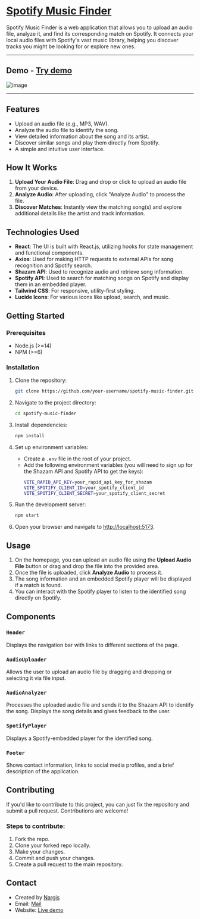 # [Spotify Music Finder](https://spotify-music-finder-inky.vercel.app/)

Spotify Music Finder is a web application that allows you to upload an audio file, analyze it, and find its corresponding match on Spotify. It connects your local audio files with Spotify's vast music library, helping you discover tracks you might be looking for or explore new ones.

----
## Demo - [Try demo](https://spotify-music-finder-inky.vercel.app/)

![image](https://github.com/user-attachments/assets/278d7bdf-992c-4345-aff3-707767e2c9ad)

----

## Features

- Upload an audio file (e.g., MP3, WAV).
- Analyze the audio file to identify the song.
- View detailed information about the song and its artist.
- Discover similar songs and play them directly from Spotify.
- A simple and intuitive user interface.

## How It Works

1. **Upload Your Audio File**: Drag and drop or click to upload an audio file from your device.
2. **Analyze Audio**: After uploading, click "Analyze Audio" to process the file.
3. **Discover Matches**: Instantly view the matching song(s) and explore additional details like the artist and track information.

## Technologies Used

- **React**: The UI is built with React.js, utilizing hooks for state management and functional components.
- **Axios**: Used for making HTTP requests to external APIs for song recognition and Spotify search.
- **Shazam API**: Used to recognize audio and retrieve song information.
- **Spotify API**: Used to search for matching songs on Spotify and display them in an embedded player.
- **Tailwind CSS**: For responsive, utility-first styling.
- **Lucide Icons**: For various icons like upload, search, and music.

## Getting Started

### Prerequisites

- Node.js (>=14)
- NPM (>=6)

### Installation

1. Clone the repository:
    ```bash
    git clone https://github.com/your-username/spotify-music-finder.git
    ```

2. Navigate to the project directory:
    ```bash
    cd spotify-music-finder
    ```

3. Install dependencies:
    ```bash
    npm install
    ```

4. Set up environment variables:
    - Create a `.env` file in the root of your project.
    - Add the following environment variables (you will need to sign up for the Shazam API and Spotify API to get the keys):
      ```bash
      VITE_RAPID_API_KEY=your_rapid_api_key_for_shazam
      VITE_SPOTIFY_CLIENT_ID=your_spotify_client_id
      VITE_SPOTIFY_CLIENT_SECRET=your_spotify_client_secret
      ```

5. Run the development server:
    ```bash
    npm start
    ```

6. Open your browser and navigate to [http://localhost:5173](http://localhost:5173).

## Usage

1. On the homepage, you can upload an audio file using the **Upload Audio File** button or drag and drop the file into the provided area.
2. Once the file is uploaded, click **Analyze Audio** to process it.
3. The song information and an embedded Spotify player will be displayed if a match is found.
4. You can interact with the Spotify player to listen to the identified song directly on Spotify.

## Components

### `Header`
Displays the navigation bar with links to different sections of the page.

### `AudioUploader`
Allows the user to upload an audio file by dragging and dropping or selecting it via file input.

### `AudioAnalyzer`
Processes the uploaded audio file and sends it to the Shazam API to identify the song. Displays the song details and gives feedback to the user.

### `SpotifyPlayer`
Displays a Spotify-embedded player for the identified song.

### `Footer`
Shows contact information, links to social media profiles, and a brief description of the application.

## Contributing

If you'd like to contribute to this project, you can just fix the repository and submit a pull request. Contributions are welcome!

### Steps to contribute:
1. Fork the repo.
2. Clone your forked repo locally.
3. Make your changes.
4. Commit and push your changes.
5. Create a pull request to the main repository.

## Contact

- Created by [Nargis](https://github.com/itxnargis)
- Email: [Mail](mailto:itxnargiskhatun@gmail.com)
- Website: [Live demo](https://spotify-music-finder-inky.vercel.app/)
